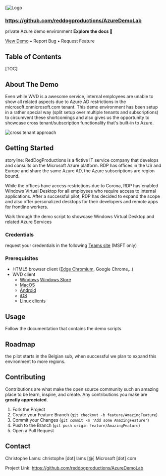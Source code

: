 [![Logo](https://chlams.blob.core.windows.net/public/reddogproductions/pics/rdp_logo.png)

### https://github.com/reddogproductions/AzureDemoLab

private Azure demo environment
**Explore the docs 📃**

[View Demo](https://rdweb.wvd.microsoft.com/arm/webclient/index.html) • Report Bug • Request Feature



## Table of Contents

[TOC]

## About The Demo

Even while WVD is a awesome service, internal employees are unable to show all related aspects due to Azure AD restrictions in the microsoft.onmicrosoft.com tenant. 
This demo environment has been setup in a rather special way (split setup over multiple tenants and subscriptions) to circumvent these shortcomings and also gives us the opportunity to showcase cross tenant/subscription functionality that's built-in to Azure. 

![cross tenant approach](https://chlams.blob.core.windows.net/public/reddogproductions/design/crosstenant.png)

## Getting Started

storyline: RedDogProductions is a fictive IT service company that develops and consults on the Microsoft Azure platform. RDP has offices in the US and Europe and share the same Azure AD, the Azure subscriptions are region bound. 

While the offices have access restrictions due to Corona, RDP has enabled Windows Virtual Desktop for all employees who require access to internal applications. 
After a successful pilot, RDP has decided to expand the scope and also offer personalized desktops for their developers and remote apps for frontline workers.

Walk through the demo script to showcase Windows Virtual Desktop and related Azure Services

### Credentials

request your credentials in the following [Teams site](https://teams.microsoft.com/l/team/19%3a6904744e8f2943ca9d221d5988d42734%40thread.tacv2/conversations?groupId=f6174a3a-7450-417c-87a9-77c85d11aa06&tenantId=72f988bf-86f1-41af-91ab-2d7cd011db47) (MSFT only)

### Prerequisites

- HTML5 browser client ([Edge Chromium](https://support.microsoft.com/en-us/microsoft-edge/download-the-new-microsoft-edge-based-on-chromium-0f4a3dd7-55df-60f5-739f-00010dba52cf), Google Chrome,..)
- WVD client
  - [Windows](https://docs.microsoft.com/en-us/windows-server/remote/remote-desktop-services/clients/windowsdesktop#install-the-client) [Windows Store](https://docs.microsoft.com/en-us/azure/virtual-desktop/connect-microsoft-store)
  - [MacOS](https://docs.microsoft.com/en-us/azure/virtual-desktop/connect-macos)
  - [Android](https://docs.microsoft.com/en-us/azure/virtual-desktop/connect-android)
  - [iOS](https://docs.microsoft.com/en-us/azure/virtual-desktop/connect-ios)
  - [Linux clients](https://docs.microsoft.com/en-us/azure/virtual-desktop/linux-overview)

## Usage

Follow the documentation that contains the demo scripts

## Roadmap

the pilot starts in the Belgian sub, when successful we plan to expand this environment to more regions.

## Contributing

Contributions are what make the open source community such an amazing place to be learn, inspire, and create. Any contributions you make are **greatly appreciated**.

1. Fork the Project
2. Create your Feature Branch (`git checkout -b feature/AmazingFeature`)
3. Commit your Changes (`git commit -m 'Add some AmazingFeature'`)
4. Push to the Branch (`git push origin feature/AmazingFeature`)
5. Open a Pull Request

## Contact

Christophe Lams: christophe [dot] lams [@] Microsoft [dot] com

Project Link: https://github.com/reddogproductions/AzureDemoLab
